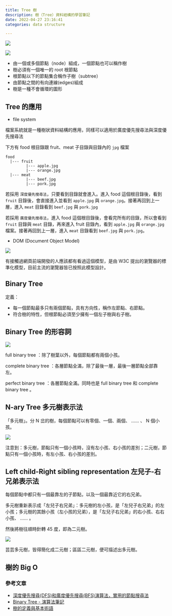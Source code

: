 ```yaml
---
title: Tree 樹
description: 樹（Tree）資料結構的學習筆記
date: 2022-04-27 23:16:41
categories: data structure

---
```


![](https://www.geeksforgeeks.org/wp-content/uploads/binary-tree-to-DLL.png)

![](https://miro.medium.com/max/1400/1*29CZ_RNJl_05PdPDCLqcFg.png)

- 由一個或多個節點（node）組成，一個節點也可以稱作樹
- 樹必須有一個唯一的 root 根節點
- 根節點以下的節點集合稱作子樹（subtree）
- 由節點之間的有向連線(edges)組成
- 樹是一種不會循環的圖形

## Tree 的應用

- file system

檔案系統就是一種樹狀資料結構的應用，同樣可以適用於廣度優先搜尋法與深度優先搜尋法

下方有 food 根目錄跟 fruit、meat 子目錄與目錄內的 `jpg` 檔案

```
food
  |--- fruit
         |--- apple.jpg
         |--- orange.jpg
  |--- meat
         |--- beef.jpg
         |--- pork.jpg
```

若採用 `深度優先搜尋法`，只要看到目錄就會進入。進入 food 這個根目錄後，看到 `fruit` 目錄後，會直接進入並看到 `apple.jpg` 與 `orange.jpg`。接著再回到上一層，進入 `meat` 目錄看到 `beef.jpg` 與 `pork.jpg`

若採用 `廣度優先搜尋法`，進入 food 這個根目錄後，會看完所有的目錄，所以會看到 `fruit` 目錄與 `meat` 目錄，再來進入 fruit 目錄內，看到 `apple.jpg` 與 `orange.jpg` 檔案。接著再回到上一層，進入 `meat` 目錄看到 `beef.jpg` 與 `pork.jpg`。

- DOM (Document Object Model)

![](https://i.imgur.com/h0HoGRC.png)

有接觸過網頁前端開發的人應該都有看過這個模型，是由 W3C 提出的瀏覽器的標準化模型，目前主流的瀏覽器皆已按照此模型設計。

## Binary Tree

定義：

- 每一個節點最多只有兩個節點，具有方向性，稱作左節點、右節點。
- 符合樹的特性，但根節點必須至少擁有一個左子樹與右子樹。

## Binary Tree 的形容詞

![](https://web.ntnu.edu.tw/~algo/BinaryTree2.png)

full binary tree ：除了樹葉以外，每個節點都有兩個小孩。

complete binary tree ：各層節點全滿，除了最後一層，最後一層節點全部靠左。

perfect binary tree ：各層節點全滿。同時也是 full binary tree 和 complete binary tree 。

## N-ary Tree 多元樹表示法

「多元樹」。分 N 岔的樹，每個節點可以有零個、一個、兩個、 …… 、 N 個小孩。

![](https://web.ntnu.edu.tw/~algo/N-aryTree1.png)

注意到：多元樹，節點只有一個小孩時，沒有左小孩、右小孩的差別；二元樹，節點只有一個小孩時，有左小孩、右小孩的差別。

## Left child-Right sibling representation 左兒子-右兄弟表示法

每個節點中都只有一個最靠左的子節點，以及一個最靠近它的右兄弟。

多元樹重新表示成「左兒子右兄弟」：多元樹的左小孩，是「左兒子右兄弟」的左小孩；多元樹的其餘小孩（左小孩的兄弟），是「左兒子右兄弟」的右小孩、右右小孩、 …… 。

然後將樹往順時針轉 45 度，即為二元樹。

![](https://web.ntnu.edu.tw/~algo/N-aryTree2.png)

芸芸多元樹，皆得簡化成二元樹；區區二元樹，便可描述出多元樹。

## 樹的 Big O

### 參考文章

- [深度優先搜尋(DFS)和廣度優先搜尋(BFS)演算法，實用的節點搜尋法](https://magiclen.org/dfs-bfs)
- [Binary Tree - 演算法筆記](https://web.ntnu.edu.tw/~algo/BinaryTree.html)
- [樹的定義與基本術語](http://epaper.gotop.com.tw/pdf/AEE003600.pdf)
